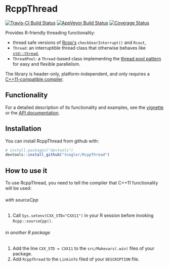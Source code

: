 # RcppThread

[![Travis-CI Build Status](https://travis-ci.org/tnagler/RcppThread.svg?branch=master)](https://travis-ci.org/tnagler/RcppThread) 
[![AppVeyor Build Status](https://ci.appveyor.com/api/projects/status/github/tnagler/RcppThread?branch=master&svg=true)](https://ci.appveyor.com/project/tnagler/RcppThread)
[![Coverage Status](https://img.shields.io/codecov/c/github/tnagler/RcppThread/master.svg)](https://codecov.io/github/tnagler/RcppThread?branch=master)

Provides R-friendly threading functionality: 

  * thread safe versions of [Rcpp's](http://www.rcpp.org/)
    `checkUserInterrupt()` and `Rcout`,
  * `Thread`: an interruptible thread class that otherwise behaves like 
   [`std::thread`](http://en.cppreference.com/w/cpp/thread/thread),
  * `ThreadPool`: a `Thread`-based class implementing the [thread pool
    pattern](https://en.wikipedia.org/wiki/Thread_pool) for easy and flexible
    parallelism.

The library is header-only, platform-independent, and only 
requires a 
[C++11-compatible compiler](http://en.cppreference.com/w/cpp/compiler_support#cpp11).

## Functionality

For a detailed description of its functionality and examples, see the 
[vignette](https://github.com/tnagler/RcppThread/blob/master/vignettes/RcppThread.Rmd)
or the [API documentation](https://tnagler.github.io/RcppThread/).

## Installation

You can install RcppThread from github with:

``` r
# install.packages("devtools")
devtools::install_github("tnagler/RcppThread")
```

## How to use it

To use RcppThread, you need to tell the compiler that C++11 functionality will
be used:

###### with sourceCpp

1. Call `Sys.setenv(CXX_STD="CXX11")` in your R session before invoking `Rcpp::sourceCpp()`.

###### in another R package

1. Add the line `CXX_STD = CXX11` to the `src/Makevars(.win)` files of your package.
2. Add `RcppThread` to the `LinkinTo` filed of your `DESCRIPTION` file.
